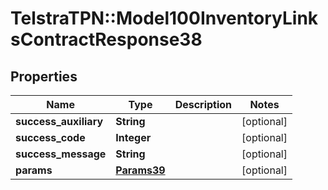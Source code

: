 # TelstraTPN::Model100InventoryLinksContractResponse38

## Properties
Name | Type | Description | Notes
------------ | ------------- | ------------- | -------------
**success_auxiliary** | **String** |  | [optional] 
**success_code** | **Integer** |  | [optional] 
**success_message** | **String** |  | [optional] 
**params** | [**Params39**](Params39.md) |  | [optional] 


